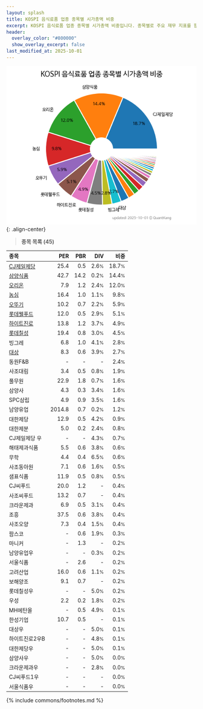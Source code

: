 ```yaml
---
layout: splash
title: KOSPI 음식료품 업종 종목별 시가총액 비중
excerpt: KOSPI 음식료품 업종 종목별 시가총액 비중입니다. 종목별로 주요 재무 지표를 함께 표시합니다.
header:
  overlay_color: "#800000"
  show_overlay_excerpt: false
last_modified_at: 2025-10-01
---
```



![KOSPI 음식료품 업종 종목별 시가총액 비중](/stats/sector/images/kospi_업종_음식료품_종목.png){: .align-center}


> **종목 목록 (45)**<a id="list"></a>

| **종목** | **PER** | **PBR** | **DIV** | **비중** |
| :------- | ------: | ------: | ------: | -------: |
| [CJ제일제당](/097950/) | 25.4 | 0.5 | 2.6<small>%</small> | 18.7<small>%</small> |
| [삼양식품](/003230/) | 42.7 | 14.2 | 0.2<small>%</small> | 14.4<small>%</small> |
| [오리온](/271560/) | 7.9 | 1.2 | 2.4<small>%</small> | 12.0<small>%</small> |
| [농심](/004370/) | 16.4 | 1.0 | 1.1<small>%</small> | 9.8<small>%</small> |
| [오뚜기](/007310/) | 10.2 | 0.7 | 2.2<small>%</small> | 5.9<small>%</small> |
| [롯데웰푸드](/280360/) | 12.0 | 0.5 | 2.9<small>%</small> | 5.1<small>%</small> |
| [하이트진로](/000080/) | 13.8 | 1.2 | 3.7<small>%</small> | 4.9<small>%</small> |
| [롯데칠성](/005300/) | 19.4 | 0.8 | 3.0<small>%</small> | 4.5<small>%</small> |
| 빙그레 | 6.8 | 1.0 | 4.1<small>%</small> | 2.8<small>%</small> |
| [대상](/001680/) | 8.3 | 0.6 | 3.9<small>%</small> | 2.7<small>%</small> |
| 동원F&B | - | - | - | 2.4<small>%</small> |
| 사조대림 | 3.4 | 0.5 | 0.8<small>%</small> | 1.9<small>%</small> |
| 풀무원 | 22.9 | 1.8 | 0.7<small>%</small> | 1.6<small>%</small> |
| 삼양사 | 4.3 | 0.3 | 3.4<small>%</small> | 1.6<small>%</small> |
| SPC삼립 | 4.9 | 0.9 | 3.5<small>%</small> | 1.6<small>%</small> |
| 남양유업 | 2014.8 | 0.7 | 0.2<small>%</small> | 1.2<small>%</small> |
| 대한제당 | 12.9 | 0.5 | 4.2<small>%</small> | 0.9<small>%</small> |
| 대한제분 | 5.0 | 0.2 | 2.4<small>%</small> | 0.8<small>%</small> |
| CJ제일제당 우 | - | - | 4.3<small>%</small> | 0.7<small>%</small> |
| 해태제과식품 | 5.5 | 0.6 | 3.8<small>%</small> | 0.6<small>%</small> |
| 무학 | 4.4 | 0.4 | 6.5<small>%</small> | 0.6<small>%</small> |
| 사조동아원 | 7.1 | 0.6 | 1.6<small>%</small> | 0.5<small>%</small> |
| 샘표식품 | 11.9 | 0.5 | 0.8<small>%</small> | 0.5<small>%</small> |
| CJ씨푸드 | 20.0 | 1.2 | - | 0.4<small>%</small> |
| 사조씨푸드 | 13.2 | 0.7 | - | 0.4<small>%</small> |
| 크라운제과 | 6.9 | 0.5 | 3.1<small>%</small> | 0.4<small>%</small> |
| 조흥 | 37.5 | 0.6 | 3.8<small>%</small> | 0.4<small>%</small> |
| 사조오양 | 7.3 | 0.4 | 1.5<small>%</small> | 0.4<small>%</small> |
| 팜스코 | - | 0.6 | 1.9<small>%</small> | 0.3<small>%</small> |
| 마니커 | - | 1.3 | - | 0.2<small>%</small> |
| 남양유업우 | - | - | 0.3<small>%</small> | 0.2<small>%</small> |
| 서울식품 | - | 2.6 | - | 0.2<small>%</small> |
| 고려산업 | 16.0 | 0.6 | 1.1<small>%</small> | 0.2<small>%</small> |
| 보해양조 | 9.1 | 0.7 | - | 0.2<small>%</small> |
| 롯데칠성우 | - | - | 5.0<small>%</small> | 0.2<small>%</small> |
| 우성 | 2.2 | 0.2 | 1.8<small>%</small> | 0.2<small>%</small> |
| MH에탄올 | - | 0.5 | 4.9<small>%</small> | 0.1<small>%</small> |
| 한성기업 | 10.7 | 0.5 | - | 0.1<small>%</small> |
| 대상우 | - | - | 5.0<small>%</small> | 0.1<small>%</small> |
| 하이트진로2우B | - | - | 4.8<small>%</small> | 0.1<small>%</small> |
| 대한제당우 | - | - | 5.0<small>%</small> | 0.1<small>%</small> |
| 삼양사우 | - | - | 5.0<small>%</small> | 0.0<small>%</small> |
| 크라운제과우 | - | - | 2.8<small>%</small> | 0.0<small>%</small> |
| CJ씨푸드1우 | - | - | - | 0.0<small>%</small> |
| 서울식품우 | - | - | - | 0.0<small>%</small> |

{% include commons/footnotes.md %}